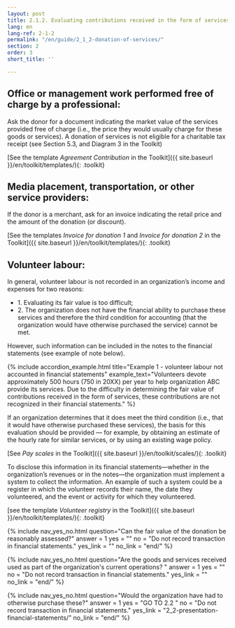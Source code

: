 ```yaml
---
layout: post
title: 2.1.2. Evaluating contributions received in the form of services
lang: en
lang-ref: 2-1-2
permalink: "/en/guide/2_1_2-donation-of-services/"
section: 2
order: 3
short_title: ''

---
```

## Office or management work performed free of charge by a professional:

Ask the donor for a document indicating the market value of the services provided free of charge (i.e., the price they would usually charge for these goods or services). A donation of services is not eligible for a charitable tax receipt (see Section 5.3, and Diagram 3 in the Toolkit)

[See the template _Agreement Contribution_ in the Toolkit]({{ site.baseurl }}/en/toolkit/templates/){: .toolkit}

## Media placement, transportation, or other service providers:

If the donor is a merchant, ask for an invoice indicating the retail price and the amount of the donation (or discount).

[See the templates _Invoice for donation 1_ and _Invoice for donation 2_ in the Toolkit]({{ site.baseurl }}/en/toolkit/templates/){: .toolkit}

## Volunteer labour:

In general, volunteer labour is not recorded in an organization’s income and expenses for two reasons:
<ul class="textlist">
<li>1. Evaluating its fair value is too difficult;</li>

<li>2. The organization does not have the financial ability to purchase these services and therefore the third condition for accounting (that the organization would have otherwise purchased the service) cannot be met.</li>
</ul>
However, such information can be included in the notes to the financial statements (see example of note below).

{% include accordion_example.html
title="Example 1 - volunteer labour not accounted in financial statements"
example_text="Volunteers devote approximately 500 hours (750 in 20XX) per year to help organization ABC provide its services. Due to the difficulty in determining the fair value of contributions received in the form of services, these contributions are not recognized in their financial statements."
%}

If an organization determines that it does meet the third condition (i.e., that it would have otherwise purchased these services), the basis for this evaluation should be provided — for example, by obtaining an estimate of the hourly rate for similar services, or by using an existing wage policy.

[See _Pay scales_ in the Toolkit]({{ site.baseurl }}/en/toolkit/scales/){: .toolkit}

To disclose this information in its financial statements—whether in the organization’s revenues or in the notes—the organization must implement a system to collect the information. An example of such a system could be a register in which the volunteer records their name, the date they volunteered, and the event or activity for which they volunteered.

[see the template _Volunteer registry_ in the Toolkit]({{ site.baseurl }}/en/toolkit/templates/){: .toolkit}

{% include nav_yes_no.html
question="Can the fair value of the donation be reasonably assessed?"
answer = 1
yes = ""
no = "Do not record transaction in financial statements."
yes_link = ""
no_link = "end/"
%}

{% include nav_yes_no.html
question="Are the goods and services received used as part of the organization's current operations? "
answer = 1
yes = ""
no = "Do not record transaction in financial statements."
yes_link = ""
no_link = "end/"
%}

{% include nav_yes_no.html
question="Would the organization have had to otherwise purchase these?"
answer = 1
yes = "GO TO 2.2 "
no = "Do not record transaction in financial statements."
yes_link = "2_2-presentation-financial-statements/"
no_link = "end/"
%}